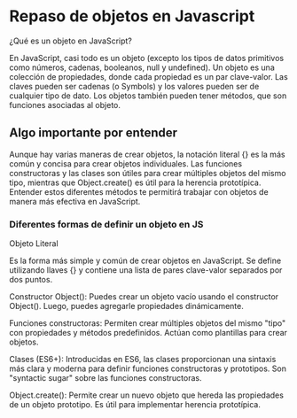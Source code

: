 # Repaso de objetos en Javascript

¿Qué es un objeto en JavaScript?

En JavaScript, casi todo es un objeto (excepto los tipos de datos primitivos como números, cadenas, booleanos, null y undefined). Un objeto es una colección de propiedades, donde cada propiedad es un par clave-valor. Las claves pueden ser cadenas (o Symbols) y los valores pueden ser de cualquier tipo de dato. Los objetos también pueden tener métodos, que son funciones asociadas al objeto.

## Algo importante por entender

Aunque hay varias maneras de crear objetos, la notación literal {} es la más común y concisa para crear objetos individuales. Las funciones constructoras y las clases son útiles para crear múltiples objetos del mismo tipo, mientras que Object.create() es útil para la herencia prototípica. Entender estos diferentes métodos te permitirá trabajar con objetos de manera más efectiva en JavaScript.

### Diferentes formas de definir un objeto en JS

Objeto Literal

Es la forma más simple y común de crear objetos en JavaScript. Se define utilizando llaves {} y contiene una lista de pares clave-valor separados por dos puntos.

Constructor Object(): Puedes crear un objeto vacío usando el constructor Object(). Luego, puedes agregarle propiedades dinámicamente.

Funciones constructoras: Permiten crear múltiples objetos del mismo "tipo" con propiedades y métodos predefinidos. Actúan como plantillas para crear objetos.

Clases (ES6+): Introducidas en ES6, las clases proporcionan una sintaxis más clara y moderna para definir funciones constructoras y prototipos. Son "syntactic sugar" sobre las funciones constructoras.

Object.create(): Permite crear un nuevo objeto que hereda las propiedades de un objeto prototipo. Es útil para implementar herencia prototípica.
